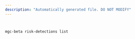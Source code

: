 ```yaml
---
description: "Automatically generated file. DO NOT MODIFY"
---
```


```bash


mgc-beta risk-detections list

```